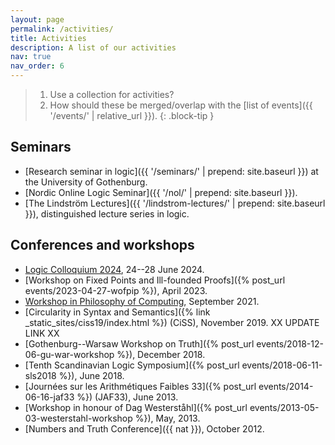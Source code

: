 ```yaml
---
layout: page
permalink: /activities/
title: Activities
description: A list of our activities
nav: true
nav_order: 6
---
```


>
> 1. Use a collection for activities?
> 2. How should these be merged/overlap with the [list of events]({{ '/events/' | relative_url }}).
{: .block-tip }


## Seminars

- [Research seminar in logic]({{ '/seminars/' | prepend: site.baseurl }}) at the University of Gothenburg.
- [Nordic Online Logic Seminar]({{ '/nol/' | prepend: site.baseurl }}).
- [The Lindström Lectures]({{ '/lindstrom-lectures/' | prepend: site.baseurl }}), distinguished lecture series in logic.

## Conferences and workshops

- [Logic Colloquium 2024](https://lc2024.se), 24--28 June 2024.
- [Workshop on Fixed Points and Ill-founded Proofs]({% post_url events/2023-04-27-wofpip %}), April 2023.
- [Workshop in Philosophy of Computing](https://www.ans.pw.edu.pl/Aktualnosci/Warsztaty-z-filozofii-obliczen/(language)/eng-GB), September 2021.
- [Circularity in Syntax and Semantics]({% link _static_sites/ciss19/index.html %}) (CiSS), November 2019. XX UPDATE LINK XX
- [Gothenburg--Warsaw Workshop on Truth]({% post_url events/2018-12-06-gu-war-workshop %}), December 2018.
- [Tenth Scandinavian Logic Symposium]({% post_url events/2018-06-11-sls2018 %}), June 2018.
- [Journées sur les Arithmétiques Faibles 33]({% post_url events/2014-06-16-jaf33 %}) (JAF33), June 2013.
- [Workshop in honour of Dag Westerståhl]({% post_url events/2013-05-03-westerstahl-workshop %}), May, 2013.
- [Numbers and Truth Conference]({{ nat }}), October 2012.
